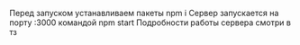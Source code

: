 Перед запуском устанавливаем пакеты npm i
Сервер запускается на порту :3000 командой npm start
Подробности работы сервера смотри в тз